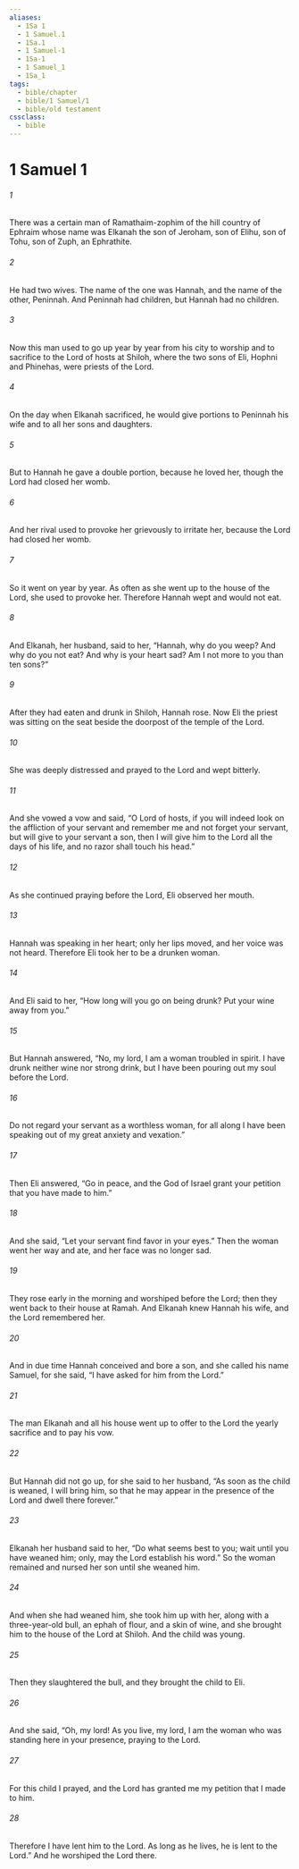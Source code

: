 ```yaml
---
aliases:
  - 1Sa 1
  - 1 Samuel.1
  - 1Sa.1
  - 1 Samuel-1
  - 1Sa-1
  - 1 Samuel_1
  - 1Sa_1
tags:
  - bible/chapter
  - bible/1 Samuel/1
  - bible/old testament
cssclass:
  - bible
---
```


# 1 Samuel 1

###### 1
There was a certain man of Ramathaim-zophim of the hill country of Ephraim whose name was Elkanah the son of Jeroham, son of Elihu, son of Tohu, son of Zuph, an Ephrathite.
###### 2
He had two wives. The name of the one was Hannah, and the name of the other, Peninnah. And Peninnah had children, but Hannah had no children.
###### 3
Now this man used to go up year by year from his city to worship and to sacrifice to the Lord of hosts at Shiloh, where the two sons of Eli, Hophni and Phinehas, were priests of the Lord.
###### 4
On the day when Elkanah sacrificed, he would give portions to Peninnah his wife and to all her sons and daughters.
###### 5
But to Hannah he gave a double portion, because he loved her, though the Lord had closed her womb.
###### 6
And her rival used to provoke her grievously to irritate her, because the Lord had closed her womb.
###### 7
So it went on year by year. As often as she went up to the house of the Lord, she used to provoke her. Therefore Hannah wept and would not eat.
###### 8
And Elkanah, her husband, said to her, “Hannah, why do you weep? And why do you not eat? And why is your heart sad? Am I not more to you than ten sons?”
###### 9
After they had eaten and drunk in Shiloh, Hannah rose. Now Eli the priest was sitting on the seat beside the doorpost of the temple of the Lord.
###### 10
She was deeply distressed and prayed to the Lord and wept bitterly.
###### 11
And she vowed a vow and said, “O Lord of hosts, if you will indeed look on the affliction of your servant and remember me and not forget your servant, but will give to your servant a son, then I will give him to the Lord all the days of his life, and no razor shall touch his head.”
###### 12
As she continued praying before the Lord, Eli observed her mouth.
###### 13
Hannah was speaking in her heart; only her lips moved, and her voice was not heard. Therefore Eli took her to be a drunken woman.
###### 14
And Eli said to her, “How long will you go on being drunk? Put your wine away from you.”
###### 15
But Hannah answered, “No, my lord, I am a woman troubled in spirit. I have drunk neither wine nor strong drink, but I have been pouring out my soul before the Lord.
###### 16
Do not regard your servant as a worthless woman, for all along I have been speaking out of my great anxiety and vexation.”
###### 17
Then Eli answered, “Go in peace, and the God of Israel grant your petition that you have made to him.”
###### 18
And she said, “Let your servant find favor in your eyes.” Then the woman went her way and ate, and her face was no longer sad.
###### 19
They rose early in the morning and worshiped before the Lord; then they went back to their house at Ramah. And Elkanah knew Hannah his wife, and the Lord remembered her.
###### 20
And in due time Hannah conceived and bore a son, and she called his name Samuel, for she said, “I have asked for him from the Lord.”
###### 21
The man Elkanah and all his house went up to offer to the Lord the yearly sacrifice and to pay his vow.
###### 22
But Hannah did not go up, for she said to her husband, “As soon as the child is weaned, I will bring him, so that he may appear in the presence of the Lord and dwell there forever.”
###### 23
Elkanah her husband said to her, “Do what seems best to you; wait until you have weaned him; only, may the Lord establish his word.” So the woman remained and nursed her son until she weaned him.
###### 24
And when she had weaned him, she took him up with her, along with a three-year-old bull, an ephah of flour, and a skin of wine, and she brought him to the house of the Lord at Shiloh. And the child was young.
###### 25
Then they slaughtered the bull, and they brought the child to Eli.
###### 26
And she said, “Oh, my lord! As you live, my lord, I am the woman who was standing here in your presence, praying to the Lord.
###### 27
For this child I prayed, and the Lord has granted me my petition that I made to him.
###### 28
Therefore I have lent him to the Lord. As long as he lives, he is lent to the Lord.” And he worshiped the Lord there.


